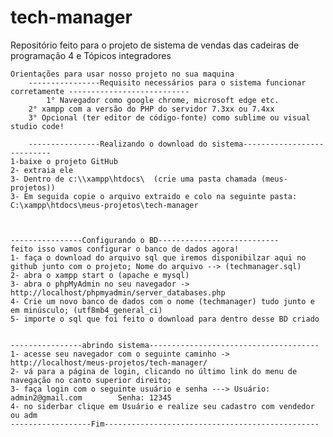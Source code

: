 # tech-manager
 Repositório feito para o projeto de sistema de vendas das cadeiras de programação 4 e Tópicos integradores
	
	Orientações para usar nosso projeto no sua maquina
		----------------Requisito necessários para o sistema funcionar corretamente ---------------------------
	        1° Navegador como google chrome, microsoft edge etc.
		2° xampp com a versão do PHP do servidor 7.3xx ou 7.4xx
		3° Opcional (ter editor de código-fonte) como sublime ou visual studio code!
		
		----------------Realizando o download do sistema---------------------------
	1-baixe o projeto GitHub
	2- extraia ele
	3- Dentro de c:\\xampp\htdocs\  (crie uma pasta chamada (meus-projetos))
	3- Em seguida copie o arquivo extraido e colo na seguinte pasta: C:\xampp\htdocs\meus-projetos\tech-manager
	
	
	
	----------------Configurando o BD---------------------------	
	feito isso vamos configurar o banco de dados agora!
	1- faça o download do arquivo sql que iremos disponibilzar aqui no  github junto com o projeto; Nome do arquivo --> (techmanager.sql)
	2- abra o xampp start o (apache e mysql)
	3- abra o phpMyAdmin no seu navegador -> http://localhost/phpmyadmin/server_databases.php
	4- Crie um novo banco de dados com o nome (techmanager) tudo junto e em minúsculo; (utf8mb4_general_ci)
	5- importe o sql que foi feito o download para dentro desse BD criado
	
	
	----------------abrindo sistema--------------------------------------
	1- acesse seu navegador com o seguinte caminho -> http://localhost/meus-projetos/tech-manager/
	2- vá para a página de login, clicando no último link do menu de navegação no canto superior direito;
	3- faça login com o seguinte usuário e senha ---> Usuário: admin2@gmail.com        Senha: 12345
	4- no siderbar clique em Usuário e realize seu cadastro com vendedor ou adm 
	------------------Fim------------------------------------------------
